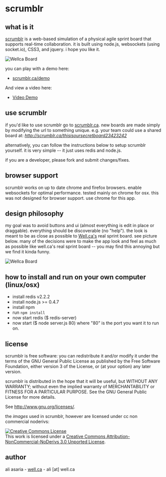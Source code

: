 scrumblr
========

what is it
----------
[scrumblr](http://scrumblr.ca) is a web-based simulation of a physical agile sprint board that supports real-time collaboration. it is built using node.js, websockets (using socket.io), CSS3, and jquery. i hope you like it.

![Wellca Board](http://scrumblr.ca/images/screenshot.png)

you can play with a demo here:

- [scrumblr.ca/demo](http://scrumblr.ca/demo)

And view a video here:

- [Video Demo](http://www.youtube.com/watch?v=gAKxyOh1zPk)

use scrumblr
------------

if you'd like to use scrumblr go to [scrumblr.ca](http://scrumblr.ca). new boards are made simply by modifying the url to something unique. e.g. your team could use a shared board at: *http://scrumblr.ca/thisisoursecretboard23423242*

alternatively, you can follow the instructions below to setup scrumblr yourself. it is very simple -- it just uses redis and node.js.

if you are a developer, please fork and submit changes/fixes.

browser support
---------------

scrumblr works on up to date chrome and firefox browsers. enable websockets for optimal performance. tested mainly on chrome for osx. this was not designed for browser support. use chrome for this app.

design philosophy
-----------------
my goal was to avoid buttons and ui (almost everything is edit in place or draggable). everything should be discoverable (no "help"). the look is meant to be as close as possible to [Well.ca's](http://well.ca) real sprint board. see picture below. many of the decisions were to make the app look and feel as much as possible like well.ca's real sprint board -- you may find this annoying but we find it kinda funny.

![Wellca Board](http://scrumblr.ca/images/DSC_7093.jpg)


how to install and run on your own computer (linux/osx)
-------------------------------------------------------

- install redis v2.2.2
- install node.js >= 0.4.7
- install npm
- run `npm install`
- now start redis ($ redis-server)
- now start ($ node server.js 80) where "80" is the port you want it to run on. 

license
-------

scrumblr is free software: you can redistribute it and/or modify
it under the terms of the GNU General Public License as published by
the Free Software Foundation, either version 3 of the License, or
(at your option) any later version.

scrumblr is distributed in the hope that it will be useful,
but WITHOUT ANY WARRANTY; without even the implied warranty of
MERCHANTABILITY or FITNESS FOR A PARTICULAR PURPOSE.  See the
GNU General Public License for more details.

See <http://www.gnu.org/licenses/>.

the *images* used in scrumblr, however are licensed under cc non commercial noderivs:

<a rel="license" href="http://creativecommons.org/licenses/by-nc-nd/3.0/"><img alt="Creative Commons License" style="border-width:0" src="http://i.creativecommons.org/l/by-nc-nd/3.0/80x15.png" /></a><br />This work is licensed under a <a rel="license" href="http://creativecommons.org/licenses/by-nc-nd/3.0/">Creative Commons Attribution-NonCommercial-NoDerivs 3.0 Unported License</a>.

author
------

ali asaria - [well.ca](http://well.ca) - ali [at] well.ca
